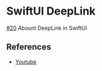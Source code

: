 # SwiftUI DeepLink
[#20](https://www.youtube.com/watch?v=kjDl_15fOEQ&list=PLgOlaPUIbynqyJHiTEv7CFaXd8g5jtogT) Abount DeepLink in SwiftUI


## References
- [Youtube](https://www.youtube.com/watch?v=kjDl_15fOEQ&list=PLgOlaPUIbynqyJHiTEv7CFaXd8g5jtogT)
